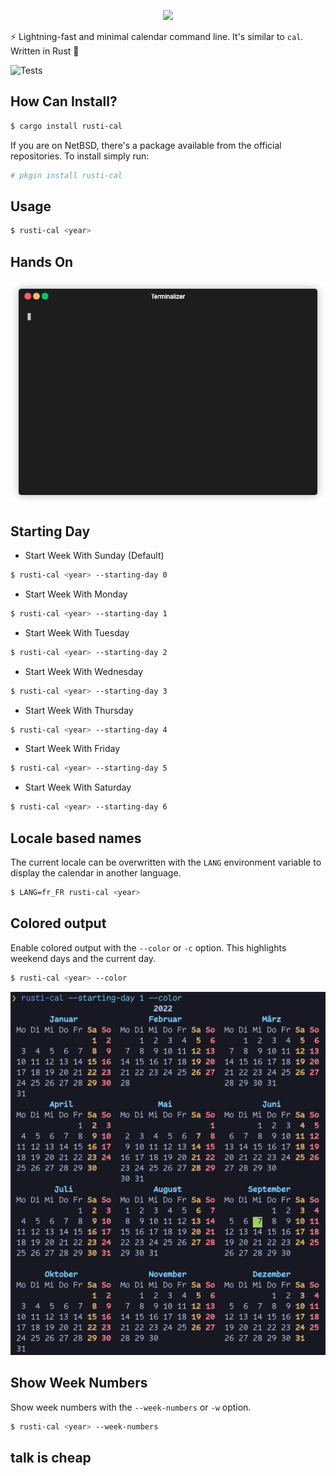 <p align="center">
  <img src="https://user-images.githubusercontent.com/3329711/116007073-5c9f4380-a5e4-11eb-9d79-aa0aab50c14d.png">
</p>

⚡️ Lightning-fast and minimal calendar command line. It's similar to `cal`.
Written in Rust 🦀

![Tests](https://github.com/arthurhenrique/rusti-cal/actions/workflows/rust.yml/badge.svg)

## How Can Install?

```sh
$ cargo install rusti-cal
```

If you are on NetBSD, there's a package available from the official repositories.
To install simply run:

```sh
# pkgin install rusti-cal
```

## Usage

```sh
$ rusti-cal <year>
```

## Hands On

![hands-on](./doc/rusti-cal.gif)

## Starting Day

+ Start Week With Sunday (Default)

```sh
$ rusti-cal <year> --starting-day 0
```

+ Start Week With Monday

```sh
$ rusti-cal <year> --starting-day 1
```

+ Start Week With Tuesday

```sh
$ rusti-cal <year> --starting-day 2
```

+ Start Week With Wednesday

```sh
$ rusti-cal <year> --starting-day 3
```

+ Start Week With Thursday

```sh
$ rusti-cal <year> --starting-day 4
```

+ Start Week With Friday

```sh
$ rusti-cal <year> --starting-day 5
```

+ Start Week With Saturday

```sh
$ rusti-cal <year> --starting-day 6
```

## Locale based names

The current locale can be overwritten with the `LANG` environment variable to display the calendar in another language.

```sh
$ LANG=fr_FR rusti-cal <year>
```

## Colored output

Enable colored output with the `--color` or `-c` option. This highlights weekend days and the current day.

```sh
$ rusti-cal <year> --color
```

![colored](./doc/colored.png)

## Show Week Numbers

Show week numbers with the `--week-numbers` or `-w` option.

```sh
$ rusti-cal <year> --week-numbers
```

## talk is cheap
